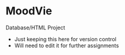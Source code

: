 # MoodVie
Database/HTML Project

- Just keeping this here for version control
- Will need to edit it for further assignments
